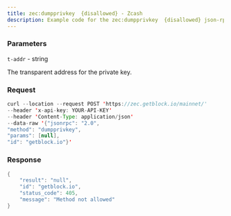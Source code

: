 ```yaml
---
title: zec:dumpprivkey  {disallowed} - Zcash
description: Example code for the zec:dumpprivkey  {disallowed} json-rpc method. Сomplete guide on how to use zec:dumpprivkey  {disallowed} json-rpc in GetBlock.io Web3 documentation.
---
```


### Parameters


`t-addr` - string

The transparent address for the private key.

### Request

``` java
curl --location --request POST 'https://zec.getblock.io/mainnet/' 
--header 'x-api-key: YOUR-API-KEY' 
--header 'Content-Type: application/json' 
--data-raw '{"jsonrpc": "2.0",
"method": "dumpprivkey",
"params": [null],
"id": "getblock.io"}'
```

###  Response

``` java
{
    "result": "null",
    "id": "getblock.io",
    "status_code": 405,
    "message": "Method not allowed"
}
```

